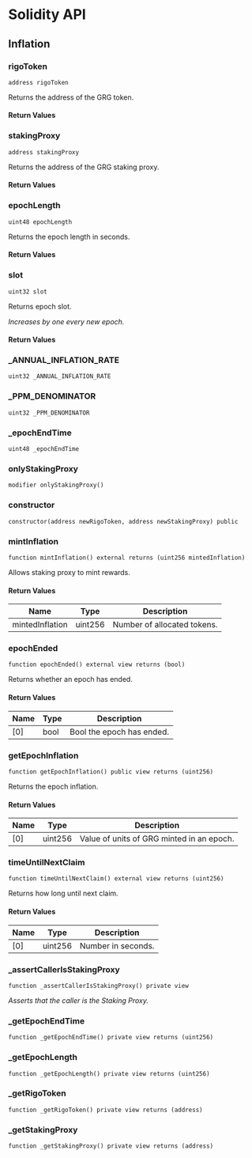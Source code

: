 # Solidity API

## Inflation

### rigoToken

```solidity
address rigoToken
```

Returns the address of the GRG token.

#### Return Values

### stakingProxy

```solidity
address stakingProxy
```

Returns the address of the GRG staking proxy.

#### Return Values

### epochLength

```solidity
uint48 epochLength
```

Returns the epoch length in seconds.

#### Return Values

### slot

```solidity
uint32 slot
```

Returns epoch slot.

_Increases by one every new epoch._

#### Return Values

### \_ANNUAL\_INFLATION\_RATE

```solidity
uint32 _ANNUAL_INFLATION_RATE
```

### \_PPM\_DENOMINATOR

```solidity
uint32 _PPM_DENOMINATOR
```

### \_epochEndTime

```solidity
uint48 _epochEndTime
```

### onlyStakingProxy

```solidity
modifier onlyStakingProxy()
```

### constructor

```solidity
constructor(address newRigoToken, address newStakingProxy) public
```

### mintInflation

```solidity
function mintInflation() external returns (uint256 mintedInflation)
```

Allows staking proxy to mint rewards.

#### Return Values

| Name            | Type    | Description                 |
| --------------- | ------- | --------------------------- |
| mintedInflation | uint256 | Number of allocated tokens. |

### epochEnded

```solidity
function epochEnded() external view returns (bool)
```

Returns whether an epoch has ended.

#### Return Values

| Name | Type | Description               |
| ---- | ---- | ------------------------- |
| \[0] | bool | Bool the epoch has ended. |

### getEpochInflation

```solidity
function getEpochInflation() public view returns (uint256)
```

Returns the epoch inflation.

#### Return Values

| Name | Type    | Description                               |
| ---- | ------- | ----------------------------------------- |
| \[0] | uint256 | Value of units of GRG minted in an epoch. |

### timeUntilNextClaim

```solidity
function timeUntilNextClaim() external view returns (uint256)
```

Returns how long until next claim.

#### Return Values

| Name | Type    | Description        |
| ---- | ------- | ------------------ |
| \[0] | uint256 | Number in seconds. |

### \_assertCallerIsStakingProxy

```solidity
function _assertCallerIsStakingProxy() private view
```

_Asserts that the caller is the Staking Proxy._

### \_getEpochEndTime

```solidity
function _getEpochEndTime() private view returns (uint256)
```

### \_getEpochLength

```solidity
function _getEpochLength() private view returns (uint256)
```

### \_getRigoToken

```solidity
function _getRigoToken() private view returns (address)
```

### \_getStakingProxy

```solidity
function _getStakingProxy() private view returns (address)
```
